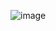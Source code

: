 ![image](https://github.com/siva1801/jenkins/assets/157710821/c3baca56-2110-4eae-9315-08b50c11cb42)
